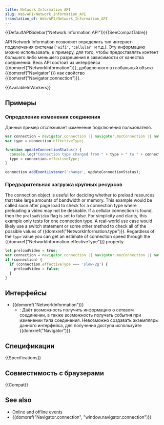 ```yaml
---
title: Network Information API
slug: Web/API/Network_Information_API
translation_of: Web/API/Network_Information_API
---
```

{{DefaultAPISidebar("Network Information API")}}{{SeeCompatTable}}

API Network Information позволяет определить тип интернет-подключения системы (`'wifi'`, `'cellular'` и т.д.). Эту информацию можно использовать, к примеру, для того, чтобы предоставлять контент большего либо меньшего разрешения в зависимости от качества соединения. Весь API состоит из интерфейса {{domxref("NetworkInformation")}}, добавленного в глобальный объект {{domxref("Navigator")}} как свойство {{domxref("Navigator.connection")}}.

{{AvailableInWorkers}}

## Примеры

### Определение изменения соединения

Данный пример отслеживает изменение подключения пользователя.

```js
var connection = navigator.connection || navigator.mozConnection || navigator.webkitConnection;
var type = connection.effectiveType;

function updateConnectionStatus() {
  console.log("Connection type changed from " + type + " to " + connection.effectiveType);
  type = connection.effectiveType;
}

connection.addEventListener('change', updateConnectionStatus);
```

### Предварительная загрузка крупных ресурсов

The connection object is useful for deciding whether to preload resources that take large amounts of bandwidth or memory. This example would be called soon after page load to check for a connection type where preloading a video may not be desirable. If a cellular connection is found, then the `preloadVideo` flag is set to false. For simplicity and clarity, this example only tests for one connection type. A real-world use case would likely use a switch statement or some other method to check all of the possible values of {{domxref("NetworkInformation.type")}}. Regardless of the `type` value you can get an estimate of connection speed through the {{domxref("NetworkInformation.effectiveType")}} property.

```js
let preloadVideo = true;
var connection = navigator.connection || navigator.mozConnection || navigator.webkitConnection;
if (connection) {
  if (connection.effectiveType === 'slow-2g') {
    preloadVideo = false;
  }
}
```

## Интерфейсы

- {{domxref("NetworkInformation")}}
  - : Даёт возможность получить информацию о сетевом соединении, а также возможность получать события при изменении типа соединения. Невозможно создавать экземпляры данного интерфейса, для получения доступа используйте {{domxref("Navigator")}}.

## Спецификации

{{Specifications}}

## Совместимость с браузерами

{{Compat}}

## See also

- [Online and offline events](/ru/docs/Online_and_offline_events)
- {{domxref("Navigator.connection", "window.navigator.connection")}}
